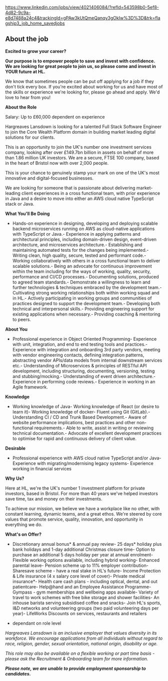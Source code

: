 https://www.linkedin.com/jobs/view/4021406084/?refId=543598b0-5ef8-4d82-9c9a-e8d7488a24c4&trackingId=gPAw3kUtQmeQanqy3gOkIw%3D%3D&trk=flagship3_job_home_savedjobs

## About the job

**Excited to grow your career?**

  

**Our purpose is to empower people to save and invest with confidence. We are looking for great people to join us, so please come and invest in YOUR future at HL.**

  

We know that sometimes people can be put off applying for a job if they don't tick every box. If you're excited about working for us and have most of the skills or experience we're looking for, please go ahead and apply. We'd love to hear from you!

**About the Role**

  

Salary: Up to £60,000 dependent on experience

  

Hargreaves Lansdown is looking for a talented Full Stack Software Engineer to join the Core Wealth Platform domain in building market leading digital solutions for our clients.

  

This is an opportunity to join the UK's number one investment services company, looking after over £149.7bn billion in assets on behalf of more than 1.86 million UK investors. We are a secure, FTSE 100 company, based in the heart of Bristol now with over 2,000 people.

  

This is your chance to genuinely stamp your mark on one of the UK's most innovative and digital-focused businesses.

  

We are looking for someone that is passionate about delivering market-leading client experiences in a cross functional team, with prior experience in Java and a desire to move into either an AWS cloud native TypeScript stack or Java.

  

  

**What You'll Be Doing**

  

- Hands-on experience in designing, developing and deploying scalable backend microservices running on AWS as cloud-native applications with TypeScript or Java.- Experience in applying patterns and architectural principles, including domain-driven design, event-driven architecture, and microservices architecture.- Establishing and maintaining automated tests for the changes being implemented.- Writing clean, high quality, secure, tested and performant code.- Working collaboratively with others in a cross functional team to deliver scalable solutions.- Being an advocate for continuous improvement within the team including for the ways of working, quality, security, performance and CI/CD processes.- Documenting solutions, produced to agreed team standards.- Demonstrate a willingness to learn and further technologies & techniques embraced by the development team.- Cultivating strong working relationships both within working squad and in HL.- Actively participating in working groups and communities of practices designed to support the development team.- Developing both technical and interpersonal skills.- Providing engineering support for existing applications when necessary.- Providing coaching & mentoring to peers.

  

  

**About You**

  

- Professional experience in Object Oriented Programming- Experience with unit, integration, and end to end testing tools and practices.- Experience with integration and onboarding 3rd party vendors, meeting with vendor engineering contacts, defining integration patterns, abstracting vendor APIs/data models from internal downstream services etc.- Understanding of Microservices & principles of RESTful API development, including structuring, documenting, versioning, testing and stubbing/mocking.- Understanding of event driven architecture.- Experience in performing code reviews.- Experience in working in an Agile framework.

  

  

**Knowledge**

  

- Working knowledge of Java- Working knowledge of React (or desire to learn it)- Working knowledge of docker- Fluent using Git (GitLab).- Understanding CI / CD and Trunk Based Development.- Aware of website performance implications, best practices and other non-functional requirements.- Able to write, assist in writing or reviewing technical documentation.- Advocate of excellent development practices to optimise for rapid and continuous delivery of client value.

  

  

**Desirable**

- Professional experience with AWS cloud native TypeScript and/or Java- Experience with migrating/modernising legacy systems- Experience working in financial services

**Why Us?**  

Here at HL, we're the UK's number 1 investment platform for private investors, based in Bristol. For more than 40 years we've helped investors save time, tax and money on their investments.

To achieve our mission, we believe we have a workplace like no other, with constant learning, dynamic teams, and a great ethos. We're steered by core values that promote service, quality, innovation, and opportunity in everything we do.

**What's on Offer?**
- Discretionary annual bonus* & annual pay review- 25 days* holiday plus bank holidays and 1-day additional Christmas closure time- Option to purchase an additional 5 days holiday per year at annual enrolment- Flexible working options available, including hybrid working- Enhanced parental leave- Pension scheme up to 11% employer contribution- Sharesave scheme - have a real stake in HL's future- Income Protection & Life insurance (4 x salary core level of cover)- Private medical insurance*- Health care cash plans - including optical, dental, and out patientcare- Help@hand and an Employee Assistance Programme- Gympass - gym memberships and wellbeing apps available- Variety of travel to work schemes with free bike storage and shower facilities- An inhouse barista serving subsidised coffee and snacks- Join HL's sports, I&D networks and volunteering groups (two paid volunteering days per year)- LifeWorks Discounts on services, restaurants and retailers

* dependant on role level  

_Hargreaves Lansdown is an inclusive employer that values diversity in its workforce. We encourage applications from all individuals without regard to race, religion, gender, sexual orientation, national origin, disability or age._

_This role may also be available on a flexible working or part time basis - please ask the Recruitment & Onboarding team for more information._

_**Please note, we are unable to provide employment sponsorship to candidates.**_